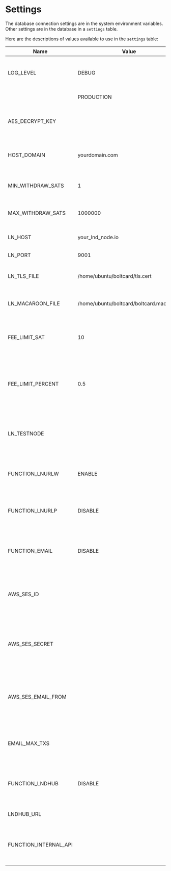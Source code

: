 # Settings

The database connection settings are in the system environment variables.  
Other settings are in the database in a `settings` table. 

Here are the descriptions of values available to use in the `settings` table:

| Name | Value | Description |
| --- | --- | --- |
| LOG_LEVEL | DEBUG | system logs are verbose to enable easier debug |
| | PRODUCTION | system logs are minimal |
| AES_DECRYPT_KEY | | hex encoded 128 bit AES key - see [FAQ](FAQ.md#how-do-i-generate-a-random-key-value-)|
| HOST_DOMAIN | yourdomain.com | the domain for hosting lnurlw & lnurlp services |
| MIN_WITHDRAW_SATS | 1 | minimum satoshis for lnurlw response |
| MAX_WITHDRAW_SATS | 1000000 | maximum satoshis for lnurlw response |
| LN_HOST | your_lnd_node.io | LND node gRPC domain |
| LN_PORT | 9001 | LND node gRPC port |
| LN_TLS_FILE | /home/ubuntu/boltcard/tls.cert | absolute path to your LND TLC certificate |
| LN_MACAROON_FILE | /home/ubuntu/boltcard/boltcard.macaroon | absolute path to your LND macaroon |
| FEE_LIMIT_SAT | 10 | the base fee limit amount for every invoice payment |
| FEE_LIMIT_PERCENT | 0.5 | the percentage fee limit amount added to the base fee limit amount |
| LN_TESTNODE | | lightning node pubkey for allowing only the defined test node |
| FUNCTION_LNURLW | ENABLE | system level switch for LNURLw (bolt card) services |
| FUNCTION_LNURLP | DISABLE | system level switch for LNURLp (lightning address) services |
| FUNCTION_EMAIL | DISABLE | system level switch for email updates on credits & debits |
| AWS_SES_ID | | Amazon Web Services - Simple Email Service - access id |
| AWS_SES_SECRET | | Amazon Web Services - Simple Email Service - access secret |
| AWS_SES_EMAIL_FROM | | Amazon Web Services - Simple Email Service - email from field |
| EMAIL_MAX_TXS | | maximum number of transactions to include in the email body |
| FUNCTION_LNDHUB | DISABLE | system level switch for using LNDHUB in place of LND |
| LNDHUB_URL | | URL for the LNDHUB service |
| FUNCTION_INTERNAL_API | | system level switch for activating the internal API |
